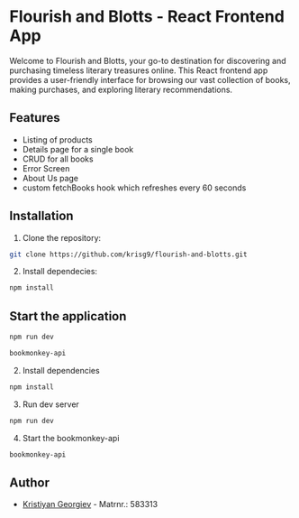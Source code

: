 # Flourish and Blotts - React Frontend App

Welcome to Flourish and Blotts, your go-to destination for discovering and purchasing timeless literary treasures online. This React frontend app provides a user-friendly interface for browsing our vast collection of books, making purchases, and exploring literary recommendations.

## Features

- Listing of products
- Details page for a single book
- CRUD for all books
- Error Screen
- About Us page
- custom fetchBooks hook which refreshes every 60 seconds

## Installation

1. Clone the repository:

```bash
git clone https://github.com/krisg9/flourish-and-blotts.git
```
2. Install dependecies:

```bash
npm install
```

## Start the application

```bash
npm run dev
```

```bash
bookmonkey-api
```

2. Install dependencies
```bash
npm install
```

3. Run dev server
```bash
npm run dev
```

4. Start the bookmonkey-api
```bash
bookmonkey-api
```

## Author

- [Kristiyan Georgiev](https://github.com/krisg9) - Matrnr.: 583313
